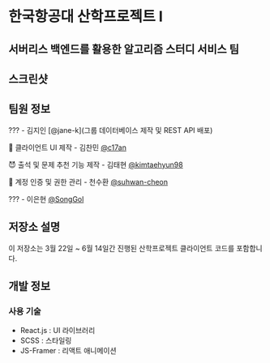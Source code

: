 # 한국항공대 산학프로젝트 I
## 서버리스 백엔드를 활용한 알고리즘 스터디 서비스 팀

## 스크린샷

## 팀원 정보
??? - 김지인 [@jane-k](그룹 데이터베이스 제작 및 REST API 배포)  

🌃 클라이언트 UI 제작 - 김찬민 [@c17an]()  


😈 출석 및 문제 추천 기능 제작 - 김태현 [@kimtaehyun98]()  


🐨 계정 인증 및 권한 관리 - 천수환 [@suhwan-cheon]()  

??? - 이은현 [@SongGol]()

## 저장소 설명
이 저장소는 3월 22일 ~ 6월 14일간 진행된 산학프로젝트 클라이언트 코드를 포함합니다.

## 개발 정보

### 사용 기술
- React.js : UI 라이브러리
- SCSS : 스타일링
- JS-Framer : 리액트 애니메이션

